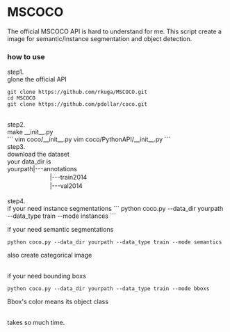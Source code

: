 # MSCOCO
The official MSCOCO API is hard to understand for me.
This script create a image for semantic/instance segmentation and object detection.
<br />
### how to use
step1.<br>
glone the official API

```
git clone https://github.com/rkuga/MSCOCO.git
cd MSCOCO
git clone https://github.com/pdollar/coco.git
```
<br />
step2.<br />
make __init__.py  <br />
```
vim coco/__init__.py
vim coco/PythonAPI/__init__.py
```
<br />
step3.<br />
download the dataset<br>
your data_dir is<br>
yourpath|---annotations<br>
　　　　　　　|---train2014<br>
　　　　　　　|---val2014<br>
<br />
step4.<br />
if your need instance segmentations
```
python coco.py --data_dir yourpath --data_type train --mode instances
```
<br />
  
if your need semantic segmentations
```
python coco.py --data_dir yourpath --data_type train --mode semantics
```
also create categorical image  
<br /> 
  
if your need bounding boxs
```
python coco.py --data_dir yourpath --data_type train --mode bboxs
```
Bbox's color means its object class  
<br />
  
takes so much time.

